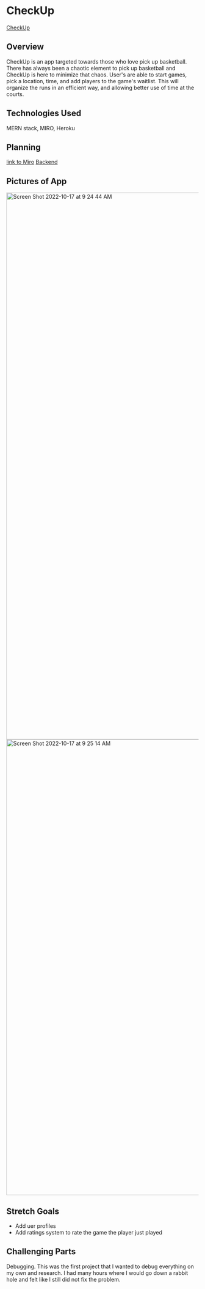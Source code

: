 # CheckUp
[CheckUp](https://checkupreact.herokuapp.com/)
## Overview
CheckUp is an app targeted towards those who love pick up basketball. There has always been a chaotic element to pick up basketball and CheckUp is here to minimize that chaos. User's are able to start games, pick a location, time, and add players to the game's waitlist. This will organize the runs in an efficient way, and allowing better use of time at the courts.

## Technologies Used
MERN stack, MIRO, Heroku

## Planning
[link to Miro](https://miro.com/app/board/uXjVPOi07fE=/?share_link_id=607843975235)
[Backend](https://github.com/ShahryarAbbasi/CheckUpBackend)

## Pictures of App
<img width="1430" alt="Screen Shot 2022-10-17 at 9 24 44 AM" src="https://user-images.githubusercontent.com/85513770/196189050-2ea98511-da37-4eda-9124-c20d04309652.png">
<img width="1192" alt="Screen Shot 2022-10-17 at 9 25 14 AM" src="https://user-images.githubusercontent.com/85513770/196189090-1db75d1b-fda4-4d6a-9d56-cad5dbe31985.png">

## Stretch Goals
* Add uer profiles
* Add ratings system to rate the game the player just played

## Challenging Parts
Debugging. This was the first project that I wanted to debug everything on my own and research. I had many hours where I would go down a rabbit hole and felt like I still did not fix the problem. 
